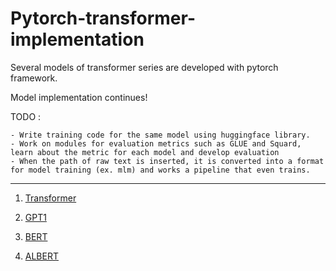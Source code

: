 # Pytorch-transformer-implementation

Several models of transformer series are developed with pytorch framework. 

Model implementation continues!

TODO : 

    - Write training code for the same model using huggingface library.
    - Work on modules for evaluation metrics such as GLUE and Squard, learn about the metric for each model and develop evaluation
    - When the path of raw text is inserted, it is converted into a format for model training (ex. mlm) and works a pipeline that even trains.

____________
    
1. [Transformer](https://github.com/hskimim/pytorch-transformer-implementation/tree/master/transformer)

2. [GPT1](https://github.com/hskimim/pytorch-transformer-implementation/tree/master/gpt1)

3. [BERT](https://github.com/hskimim/pytorch-transformer-implementation/tree/master/bert)

4. [ALBERT](https://github.com/hskimim/pytorch-transformer-implementation/tree/master/albert)

